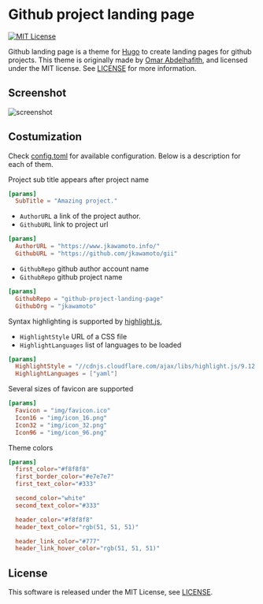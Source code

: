 # Github project landing page
[![MIT License](https://img.shields.io/badge/license-MIT-blue.svg?style=flat)](LICENSE)

Github landing page is a theme for [Hugo](http://gohugo.io) to create landing
pages for github projects. This theme is originally made by
[Omar Abdelhafith](https://github.com/nsomar), and licensed under the MIT
license. See [LICENSE](LICENSE.md) for more information.

## Screenshot
![screenshot](https://raw.githubusercontent.com/jkawamoto/github-project-landing-page/master/images/screenshot.png)


## Costumization
Check [config.toml](https://github.com/jkawamoto/github-project-landing-page/blob/master/exampleSite/config.toml) for available configuration.
Below is a description for each of them.

Project sub title appears after project name
```toml
[params]
  SubTitle = "Amazing project."
```

- `AuthorURL` a link of the project author.
- `GithubURL` link to project url

```toml
[params]
  AuthorURL = "https://www.jkawamoto.info/"
  GithubURL = "https://github.com/jkawamoto/gii"
```

- `GithubRepo` github author account name
- `GithubRepo` github project name

```toml
[params]
  GithubRepo = "github-project-landing-page"
  GithubOrg = "jkawamoto"
```

Syntax highlighting is supported by [highlight.js](https://highlightjs.org/),
- `HighlightStyle` URL of a CSS file
- `HighlightLanguages` list of languages to be loaded

```toml
[params]
  HighlightStyle = "//cdnjs.cloudflare.com/ajax/libs/highlight.js/9.12.0/styles/agate.min.css"
  HighlightLanguages = ["yaml"]
```

Several sizes of favicon are supported

```toml
[params]
  Favicon = "img/favicon.ico"
  Icon16 = "img/icon_16.png"
  Icon32 = "img/icon_32.png"
  Icon96 = "img/icon_96.png"
```

Theme colors
```toml
[params]
  first_color="#f8f8f8"
  first_border_color="#e7e7e7"
  first_text_color="#333"

  second_color="white"
  second_text_color="#333"

  header_color="#f8f8f8"
  header_text_color="rgb(51, 51, 51)"

  header_link_color="#777"
  header_link_hover_color="rgb(51, 51, 51)"
```

## License
This software is released under the MIT License, see [LICENSE](LICENSE.md).
